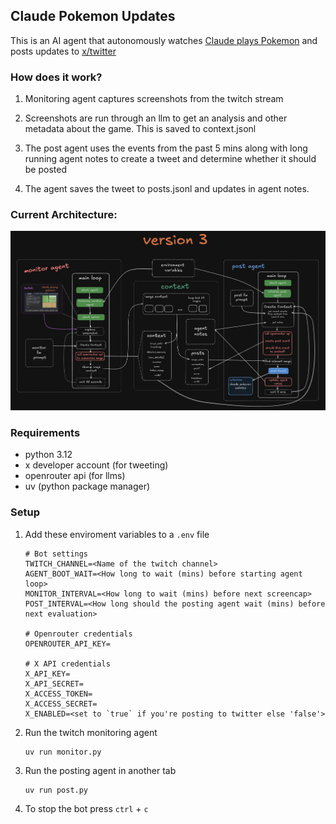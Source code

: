 ## Claude Pokemon Updates

This is an AI agent that autonomously watches [Claude plays Pokemon](https://www.twitch.tv/claudeplayspokemon) and posts updates to [x/twitter](https://x.com/claudetracker_)

### How does it work?

1. Monitoring agent captures screenshots from the twitch stream

2. Screenshots are run through an llm to get an analysis and other metadata about the game. This is saved to context.jsonl

3. The post agent uses the events from the past 5 mins along with long running agent notes to create a tweet and determine whether it should be posted

4. The agent saves the tweet to posts.jsonl and updates in agent notes.

### Current Architecture:
![Claude AI Pokemon](assets/images/v3.png)

### Requirements

- python 3.12
- x developer account (for tweeting)
- openrouter api (for llms)
- uv (python package manager)

### Setup

1. Add these enviroment variables to a `.env` file
	```
	# Bot settings
	TWITCH_CHANNEL=<Name of the twitch channel>
	AGENT_BOOT_WAIT=<How long to wait (mins) before starting agent loop>
	MONITOR_INTERVAL=<How long to wait (mins) before next screencap>
	POST_INTERVAL=<How long should the posting agent wait (mins) before next evaluation>
	
	# Openrouter credentials
	OPENROUTER_API_KEY=

	# X API credentials
	X_API_KEY=
	X_API_SECRET=
	X_ACCESS_TOKEN=
	X_ACCESS_SECRET=
	X_ENABLED=<set to `true` if you're posting to twitter else 'false'>
	```

2. Run the twitch monitoring agent
	```
	uv run monitor.py
	```
3. Run the posting agent in another tab
	```
	uv run post.py
	```

3. To stop the bot press `ctrl` + `c`
